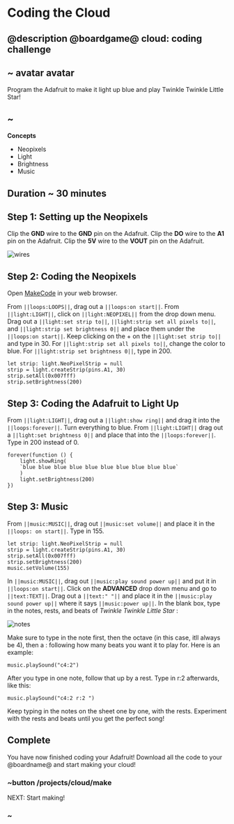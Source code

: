 # Coding the Cloud
## @description @boardgame@ cloud: coding challenge

## ~ avatar avatar 

Program the Adafruit to make it light up blue and play Twinkle Twinkle Little Star!

## ~

**Concepts**

* Neopixels
* Light
* Brightness
* Music 

## Duration ~ 30 minutes

## Step 1: Setting up the Neopixels 

Clip the **GND** wire to the **GND** pin on the Adafruit. Clip the **DO** wire to the **A1** pin on the Adafruit. Clip the **5V** wire to the **VOUT** pin on the Adafruit.

![wires](/static/cp/projects/cloud/wires.jpg)

## Step 2: Coding the Neopixels

Open [MakeCode](@homeurl@) in your web browser.

From ``||loops:LOOPS||``, drag out a ``||loops:on start||``. From ``||light:LIGHT||``, click on ``||light:NEOPIXEL||`` from the drop down menu. Drag out a ``||light:set strip to||``, ``||light:strip set all pixels to||``, and ``||light:strip set brightness 0||``  and place them under the ``||loops:on start||``. Keep clicking on the + on the ``||light:set strip to||`` and type in 30. For ``||light:strip set all pixels to||``, change the color to blue. For ``||light:strip set brightness 0||``, type in 200.

```blocks
let strip: light.NeoPixelStrip = null
strip = light.createStrip(pins.A1, 30)
strip.setAll(0x007fff)
strip.setBrightness(200)
```
## Step 3: Coding the Adafruit to Light Up

From ``||light:LIGHT||``, drag out a ``||light:show ring||`` and drag it into the ``||loops:forever||``. Turn everything to blue. From ``||light:LIGHT||`` drag out a ``||light:set brightness 0||`` and place that into the ``||loops:forever||``. Type in 200 instead of 0. 

```blocks
forever(function () {
    light.showRing(
    `blue blue blue blue blue blue blue blue blue blue`
    )
    light.setBrightness(200)
})
```

## Step 3: Music

From ``||music:MUSIC||``, drag out ``||music:set volume||`` and place it in the ``||loops: on start||``. Type in 155.

```blocks
let strip: light.NeoPixelStrip = null
strip = light.createStrip(pins.A1, 30)
strip.setAll(0x007fff)
strip.setBrightness(200)
music.setVolume(155)
```

In ``||music:MUSIC||``, drag out ``||music:play sound power up||`` and put it in ``||loops:on start||``. Click on the **ADVANCED** drop down menu and go to ``||text:TEXT||``. Drag out a ``||text:" "||`` and place it in the ``||music:play sound power up||`` where it says ``||music:power up||``. In the blank box, type in the notes, rests, and beats of _Twinkle Twinkle Little Star_ : 

![notes](/static/cp/projects/cloud/notes.jpg)

Make sure to type in the note first, then the octave (in this case, itll always be 4), then a : following how many beats you want it to play for. Here is an example:

``` blocks
music.playSound("c4:2")
```

After you type in one note, follow that up by a rest. Type in r:2 afterwards, like this:

```blocks
music.playSound("c4:2 r:2 ")
```

Keep typing in the notes on the sheet one by one, with the rests. Experiment with the rests and beats until you get the perfect song!

## Complete

You have now finished coding your Adafruit! 
Download all the code to your @boardname@ and start making your cloud!

### ~button /projects/cloud/make
NEXT: Start making!
### ~
